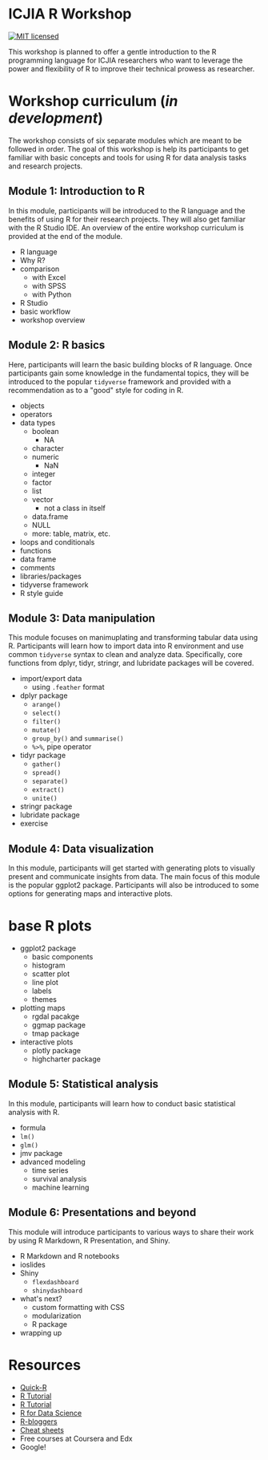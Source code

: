 # ICJIA R Workshop

[![MIT licensed](https://img.shields.io/badge/license-MIT-blue.svg)](https://raw.githubusercontent.com/hyperium/hyper/master/LICENSE)

This workshop is planned to offer a gentle introduction to the R programming language for ICJIA researchers who want to leverage the power and flexibility of R to improve their technical prowess as researcher.

# Workshop curriculum (*in development*)
The workshop consists of six separate modules which are meant to be followed in order. The goal of this workshop is help its participants to get familiar with basic concepts and tools for using R for data analysis tasks and research projects.

## Module 1: Introduction to R
In this module, participants will be introduced to the R language and the benefits of using R for their research projects. They will also get familiar with the R Studio IDE. An overview of the entire workshop curriculum is provided at the end of the module.

* R language
* Why R?
* comparison
    * with Excel
    * with SPSS
    * with Python
* R Studio
* basic workflow
* workshop overview

## Module 2: R basics
Here, participants will learn the basic building blocks of R language. Once participants gain some knowledge in the fundamental topics, they will be introduced to the popular `tidyverse` framework and provided with a recommendation as to a "good" style for coding in R.

* objects
* operators
* data types
    * boolean
        * NA
    * character
    * numeric
        * NaN
    * integer
    * factor
    * list
    * vector
        * not a class in itself
    * data.frame
    * NULL
    * more: table, matrix, etc.
* loops and conditionals
* functions
* data frame
* comments
* libraries/packages
* tidyverse framework
* R style guide

## Module 3: Data manipulation
This module focuses on manimuplating and transforming tabular data using R. Participants will learn how to import data into R environment and use common `tidyverse` syntax to clean and analyze data. Specifically, core functions from dplyr, tidyr, stringr, and lubridate packages will be covered.

* import/export data
    * using `.feather` format
* dplyr package
    * `arange()`
    * `select()`
    * `filter()`
    * `mutate()`
    * `group_by()` and `summarise()`
    * `%>%`, pipe operator
* tidyr package
    * `gather()`
    * `spread()`
    * `separate()`
    * `extract()`
    * `unite()`
* stringr package
* lubridate package
* exercise

## Module 4: Data visualization
In this module, participants will get started with generating plots to visually present and communicate insights from data. The main focus of this module is the popular ggplot2 package. Participants will also be introduced to some options for generating maps and interactive plots.

# base R plots
* ggplot2 package
    * basic components
    * histogram
    * scatter plot
    * line plot
    * labels
    * themes
* plotting maps
    * rgdal pacakge
    * ggmap package
    * tmap package
* interactive plots
    * plotly package
    * highcharter package


## Module 5: Statistical analysis
In this module, participants will learn how to conduct basic statistical analysis with R. 

* formula
* `lm()`
* `glm()`
* jmv package
* advanced modeling
    * time series
    * survival analysis
    * machine learning


## Module 6: Presentations and beyond
This module will introduce participants to various ways to share their work by using R Markdown, R Presentation, and Shiny. 

* R Markdown and R notebooks
* ioslides
* Shiny
    * `flexdashboard`
    * `shinydashboard`
* what's next?
    * custom formatting with CSS
    * modularization
    * R package
* wrapping up


# Resources
* [Quick-R](https://www.statmethods.net/index.html)
* [R Tutorial](http://www.r-tutor.com/r-introduction)
* [R Tutorial](http://www.cyclismo.org/tutorial/R/index.html)
* [R for Data Science](http://r4ds.had.co.nz/)
* [R-bloggers](https://www.r-bloggers.com/)
* [Cheat sheets](https://www.rstudio.com/resources/cheatsheets/)
* Free courses at Coursera and Edx
* Google!